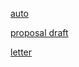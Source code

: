 
[auto](https://drive.google.com/file/d/1DDs5EyQ_-ru5ERMHunbjqyhncNQw88nU/view?usp=sharing)

[proposal draft](https://drive.google.com/file/d/1_TJSsJq4XpLX0Pdk9SAaA1-S3Y_2P12F/view?usp=sharing)

[letter](https://drive.google.com/open?id=1iO_SsMcvQLeAvPp_u0VCFGqD8xfZV-g9)

